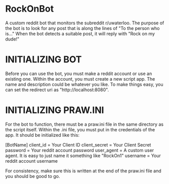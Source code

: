 # RockOnBot

A custom reddit bot that monitors the subreddit r/uwaterloo.
The purpose of the bot is to look for any post that is along the lines of "To the person who is..."
When the bot detects a suitable post, it will reply with "Rock on my dude!"

# INITIALIZING BOT
Before you can use the bot, you must make a reddit account or use an existing one. Within the account, you must create a new script app. The name and description could be whatever you like. To make things easy, you can set the redirect uri as "http://localhost:8080".

# INITIALIZING PRAW.INI
For the bot to function, there must be a praw.ini file in the same directory as the script itself. Within the .ini file, you must put in the credentials of the app. It should be initialized like this:

[BotName]
client_id = Your Client ID
client_secret = Your Client Secret
password = Your reddit account password
user_agent = A custom user agent. It is easy to just name it something like "RockOn1"
username = Your reddit account username

For consistency, make sure this is written at the end of the praw.ini file and you should be good to go.
